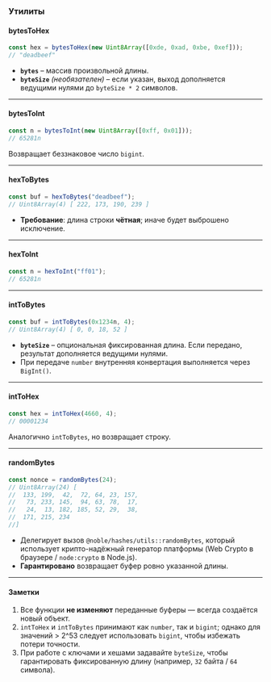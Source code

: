 ### Утилиты

#### bytesToHex

```js
const hex = bytesToHex(new Uint8Array([0xde, 0xad, 0xbe, 0xef]));
// "deadbeef"
```

* **`bytes`** – массив произвольной длины.
* **`byteSize`** *(необязателен)* – если указан, выход дополняется ведущими нулями до `byteSize * 2` символов.

---

#### bytesToInt

```js
const n = bytesToInt(new Uint8Array([0xff, 0x01]));
// 65281n
```

Возвращает беззнаковое число `bigint`.

---

#### hexToBytes

```js
const buf = hexToBytes("deadbeef");
// Uint8Array(4) [ 222, 173, 190, 239 ]
```

* **Требование**: длина строки **чётная**; иначе будет выброшено исключение.

---

#### hexToInt

```js
const n = hexToInt("ff01");
// 65281n
```

---

#### intToBytes

```js
const buf = intToBytes(0x1234n, 4);
// Uint8Array(4) [ 0, 0, 18, 52 ]
```

* **`byteSize`** – опциональная фиксированная длина.
  Если передано, результат дополняется ведущими нулями.
* При передаче `number` внутренняя конвертация выполняется через `BigInt()`.

---

#### intToHex

```js
const hex = intToHex(4660, 4);
// 00001234
```

Аналогично `intToBytes`, но возвращает строку.

---

#### randomBytes

```js
const nonce = randomBytes(24);
// Uint8Array(24) [
//  133, 199,  42,  72, 64, 23, 157,
//   73, 233, 145,  94, 63, 78,  17,
//   24,  13, 182, 185, 52, 29,  38,
//  171, 215, 234
//]
```

* Делегирует вызов `@noble/hashes/utils::randomBytes`, который использует
  крипто-надёжный генератор платформы (Web Crypto в браузере / `node:crypto` в Node.js).
* **Гарантировано** возвращает буфер ровно указанной длины.

---

#### Заметки

1. Все функции **не изменяют** переданные буферы — всегда создаётся новый объект.
2. `intToHex` и `intToBytes` принимают как `number`, так и `bigint`; однако для значений > 2^53 следует использовать `bigint`, чтобы избежать потери точности.
3. При работе с ключами и хешами задавайте `byteSize`, чтобы гарантировать фиксированную длину (например, `32` байта / `64` символа).